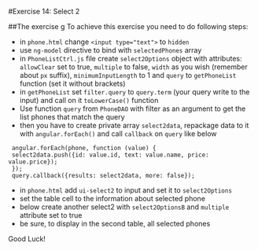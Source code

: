 #Exercise 14: Select 2

##The exercise
g
To achieve this exercise you need to do following steps:
* in `phone.html` change `<input type="text">` to `hidden`
* use `ng-model` directive to bind with `selectedPhones` array
* in `PhoneListCtrl.js` file create `select2Options` object with attributes: `allowClear` set to true, `multiple` to false, `width` as you wish (remember about `px` suffix), `minimumInputLength` to 1 and `query` to `getPhoneList` function (set it without brackets)
* in `getPhoneList` set `filter.query` to `query.term` (your query write to the input) and call on it `toLowerCase()` function
* Use function `query` from `PhoneDAO` with filter as an argument to get the list phones that match the query
* then you have to create private array `select2data`, repackage data to it with `angular.forEach()` and call `callback` on `query` like below 

```
 angular.forEach(phone, function (value) {
 select2data.push({id: value.id, text: value.name, price: value.price});
 });
 query.callback({results: select2data, more: false});
```

* in `phone.html` add `ui-select2` to input and set it to `select2Options`
* set the table cell to the information about selected phone
* below create another select2 with `select2OptionsB` and `multiple` attribute set to true
* be sure, to display in the second table, all selected phones

Good Luck!
